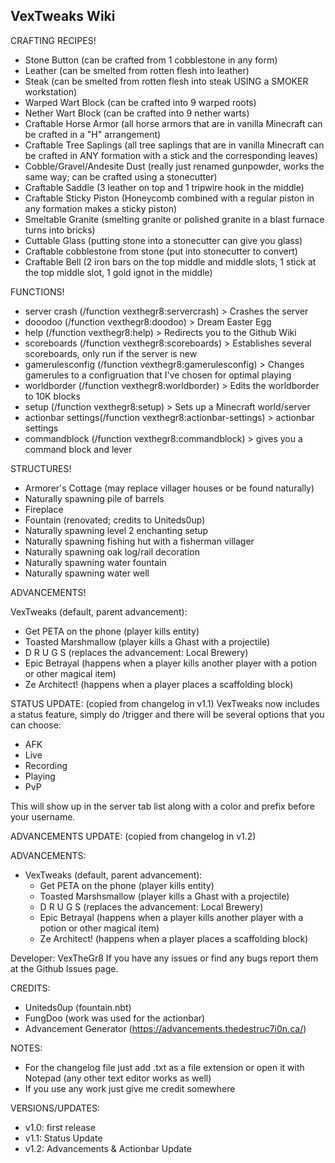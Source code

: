 ## VexTweaks Wiki ## 

CRAFTING RECIPES!

* Stone Button (can be crafted from 1 cobblestone in any form)
* Leather (can be smelted from rotten flesh into leather)
* Steak (can be smelted from rotten flesh into steak USING a SMOKER workstation)
* Warped Wart Block (can be crafted into 9 warped roots)
* Nether Wart Block (can be crafted into 9 nether warts)
* Craftable Horse Armor (all horse armors that are in vanilla Minecraft can be crafted in a "H" arrangement)
* Craftable Tree Saplings (all tree saplings that are in vanilla Minecraft can be crafted in ANY formation with a stick and the corresponding leaves)
* Cobble/Gravel/Andesite Dust (really just renamed gunpowder, works the same way; can be crafted using a stonecutter) 
* Craftable Saddle (3 leather on top and 1 tripwire hook in the middle)
* Craftable Sticky Piston (Honeycomb combined with a regular piston in any formation makes a sticky piston)
* Smeltable Granite (smelting granite or polished granite in a blast furnace turns into bricks)
* Cuttable Glass (putting stone into a stonecutter can give you glass)
* Craftable cobblestone from stone (put into stonecutter to convert)
* Craftable Bell (2 iron bars on the top middle and middle slots, 1 stick at the top middle slot, 1 gold ignot in the middle)


FUNCTIONS!

* server crash (/function vexthegr8:servercrash) > Crashes the server
* dooodoo (/function vexthegr8:doodoo) > Dream Easter Egg 
* help (/function vexthegr8:help) > Redirects you to the Github Wiki
* scoreboards (/function vexthegr8:scoreboards) > Establishes several scoreboards, only run if the server is new
* gamerulesconfig (/function vexthegr8:gamerulesconfig) > Changes gamerules to a configruation that I've chosen for optimal playing
* worldborder (/function vexthegr8:worldborder) > Edits the worldborder to 10K blocks
* setup (/function vexthegr8:setup) > Sets up a Minecraft world/server 
* actionbar settings(/function vexthegr8:actionbar-settings) > actionbar settings
* commandblock (/function vexthegr8:commandblock) > gives you a command block and lever


STRUCTURES!

* Armorer's Cottage (may replace villager houses or be found naturally)
* Naturally spawning pile of barrels
* Fireplace
* Fountain (renovated; credits to Uniteds0up) 
* Naturally spawning level 2 enchanting setup
* Naturally spawning fishing hut with a fisherman villager
* Naturally spawning oak log/rail decoration
* Naturally spawning water fountain 
* Naturally spawning water well


ADVANCEMENTS!

VexTweaks (default, parent advancement):
* Get PETA on the phone (player kills entity)
* Toasted Marshmallow (player kills a Ghast with a projectile)
* D R U G S (replaces the advancement: Local Brewery)
* Epic Betrayal (happens when a player kills another player with a potion or other magical item)
* Ze Architect! (happens when a player places a scaffolding block)


STATUS UPDATE: (copied from changelog in v1.1)
VexTweaks now includes a status feature, simply do /trigger and there will be several options that you can 
choose:
* AFK
* Live
* Recording
* Playing
* PvP

This will show up in the server tab list along with a color and prefix before your username.

ADVANCEMENTS UPDATE: (copied from changelog in v1.2)

ADVANCEMENTS:
* VexTweaks (default, parent advancement):
    * Get PETA on the phone (player kills entity)
    * Toasted Marshsmallow (player kills a Ghast with a projectile)
    * D R U G S (replaces the advancement: Local Brewery)
    * Epic Betrayal (happens when a player kills another player with a potion or other magical item)
    * Ze Architect! (happens when a player places a scaffolding block)




Developer: VexTheGr8
If you have any issues or find any bugs report them at the Github Issues page.

CREDITS:
* Uniteds0up (fountain.nbt)
* FungDoo (work was used for the actionbar)
* Advancement Generator (https://advancements.thedestruc7i0n.ca/)


NOTES: 
* For the changelog file just add .txt as a file extension or open it with Notepad (any other text editor works as well)
* If you use any work just give me credit somewhere 

VERSIONS/UPDATES:
* v1.0: first release
* v1.1: Status Update
* v1.2: Advancements & Actionbar Update
